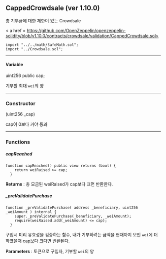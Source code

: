 

## CappedCrowdsale (ver 1.10.0)

총 기부금에 대한 제한이 있는 Crowdsale

< a href = https://github.com/OpenZeppelin/openzeppelin-solidity/blob/v1.10.0/contracts/crowdsale/validation/CappedCrowdsale.sol>

````
import "../../math/SafeMath.sol";
import "../Crowdsale.sol";
````

------



#### Variable

uint256 public cap;

기부할 최대 `wei`의 양

------



### Constructor

(uint256 _cap) 

cap이 0보다 커야 통과

------



### Functions



##### capReached 

````
function capReached() public view returns (bool) {
    return weiRaised >= cap;
  }
````

**Returns** : 총 모금된 weiRaised가 cap보다 크면  반환한다.



##### _preValidatePurchase

````
function _preValidatePurchase( address _beneficiary, uint256 _weiAmount ) internal {
    super._preValidatePurchase(_beneficiary, _weiAmount);
    require(weiRaised.add(_weiAmount) <= cap);
  }

````

구입시 미리 유효성을 검증하는 함수, 내가 기부하려는 금액을 현재까지 모인 `wei`에 더하였을때 cap보다 크다면 반환된다.

**Parameters** : 토큰으로 구입자, 기부할 `wei`의 양
